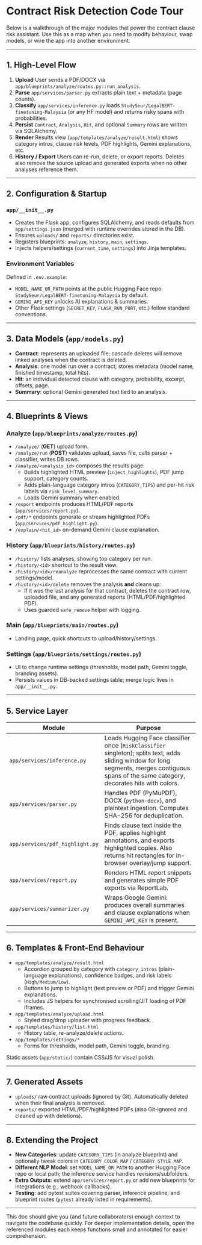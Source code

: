 # Contract Risk Detection  Code Tour

Below is a walkthrough of the major modules that power the contract clause risk assistant. Use this as a map when you need to modify behaviour, swap models, or wire the app into another environment.

---

## 1. High-Level Flow

1. **Upload**  User sends a PDF/DOCX via `app/blueprints/analyze/routes.py::run_analysis`.
2. **Parse**  `app/services/parser.py` extracts plain text + metadata (page counts).
3. **Classify**  `app/services/inference.py` loads `StudySeur/LegalBERT-finetuning-Malaysia` (or any HF model) and returns risky spans with probabilities.
4. **Persist**  `Contract`, `Analysis`, `Hit`, and optional `Summary` rows are written via SQLAlchemy.
5. **Render**  Results view (`app/templates/analyze/result.html`) shows category intros, clause risk levels, PDF highlights, Gemini explanations, etc.
6. **History / Export**  Users can re-run, delete, or export reports. Deletes also remove the source upload and generated exports when no other analyses reference them.

---

## 2. Configuration & Startup

### `app/__init__.py`
- Creates the Flask app, configures SQLAlchemy, and reads defaults from `app/settings.json` (merged with runtime overrides stored in the DB).
- Ensures `uploads/` and `reports/` directories exist.
- Registers blueprints: `analyze`, `history`, `main`, `settings`.
- Injects helpers/settings (`current_time`, `settings`) into Jinja templates.

### Environment Variables
Defined in `.env.example`:
- `MODEL_NAME_OR_PATH` points at the public Hugging Face repo `StudySeur/LegalBERT-finetuning-Malaysia` by default.
- `GEMINI_API_KEY` unlocks AI explanations & summaries.
- Other Flask settings (`SECRET_KEY`, `FLASK_RUN_PORT`, etc.) follow standard conventions.

---

## 3. Data Models (`app/models.py`)
- **Contract**: represents an uploaded file; cascade deletes will remove linked analyses when the contract is deleted.
- **Analysis**: one model run over a contract; stores metadata (model name, finished timestamp, total hits).
- **Hit**: an individual detected clause with category, probability, excerpt, offsets, page.
- **Summary**: optional Gemini generated text tied to an analysis.

---

## 4. Blueprints & Views

### Analyze (`app/blueprints/analyze/routes.py`)
- `/analyze/` (**GET**)  upload form.
- `/analyze/run` (**POST**)  validates upload, saves file, calls parser + classifier, writes DB rows.
- `/analyze/<analysis_id>`  composes the results page:
  - Builds highlighted HTML preview (`inject_highlights`), PDF jump support, category counts.
  - Adds plain-language category intros (`CATEGORY_TIPS`) and per-hit risk labels via `risk_level_summary`.
  - Loads Gemini summary when enabled.
- `/export` endpoints  produces HTML/PDF reports (`app/services/report.py`).
- `/pdf/*` endpoints  generate or stream highlighted PDFs (`app/services/pdf_highlight.py`).
- `/explain/<hit_id>`  on-demand Gemini clause explanation.

### History (`app/blueprints/history/routes.py`)
- `/history/`  lists analyses, showing top category per run.
- `/history/<id>`  shortcut to the result view.
- `/history/<id>/reanalyze`  reprocesses the same contract with current settings/model.
- `/history/<id>/delete`  removes the analysis **and** cleans up:
  - If it was the last analysis for that contract, deletes the contract row, uploaded file, and any generated reports (HTML/PDF/highlighted PDF).
  - Uses guarded `safe_remove` helper with logging.

### Main (`app/blueprints/main/routes.py`)
- Landing page, quick shortcuts to upload/history/settings.

### Settings (`app/blueprints/settings/routes.py`)
- UI to change runtime settings (thresholds, model path, Gemini toggle, branding assets).
- Persists values in DB-backed settings table; merge logic lives in `app/__init__.py`.

---

## 5. Service Layer

| Module | Purpose |
| ------ | ------- |
| `app/services/inference.py` | Loads Hugging Face classifier once (`RiskClassifier` singleton); splits text, adds sliding window for long segments, merges contiguous spans of the same category, decorates hits with colors. |
| `app/services/parser.py` | Handles PDF (PyMuPDF), DOCX (`python-docx`), and plaintext ingestion. Computes SHA-256 for deduplication. |
| `app/services/pdf_highlight.py` | Finds clause text inside the PDF, applies highlight annotations, and exports highlighted copies. Also returns hit rectangles for in-browser overlay/jump support. |
| `app/services/report.py` | Renders HTML report snippets and generates simple PDF exports via ReportLab. |
| `app/services/summarizer.py` | Wraps Google Gemini: produces overall summaries and clause explanations when `GEMINI_API_KEY` is present. |

---

## 6. Templates & Front-End Behaviour

- `app/templates/analyze/result.html`
  - Accordion grouped by category with `category_intros` (plain-language explanations), confidence badges, and risk labels (`High/Medium/Low`).
  - Buttons to jump to highlight (text preview or PDF) and trigger Gemini explanations.
  - Includes JS helpers for synchronised scrolling/JIT loading of PDF iframes.
- `app/templates/analyze/upload.html`
  - Styled drag/drop uploader with progress feedback.
- `app/templates/history/list.html`
  - History table, re-analyze/delete actions.
- `app/templates/settings/*`
  - Forms for thresholds, model path, Gemini toggle, branding.

Static assets (`app/static/`) contain CSS/JS for visual polish.

---

## 7. Generated Assets

- `uploads/`  raw contract uploads (ignored by Git). Automatically deleted when their final analysis is removed.
- `reports/`  exported HTML/PDF/highlighted PDFs (also Git-ignored and cleaned up with deletions).

---

## 8. Extending the Project

- **New Categories**: update `CATEGORY_TIPS` (in analyze blueprint) and optionally tweak colors in `CATEGORY_COLOR_MAP` / `CATEGORY_STYLE_MAP`.
- **Different NLP Model**: set `MODEL_NAME_OR_PATH` to another Hugging Face repo or local path; the inference service handles revisions/subfolders.
- **Extra Outputs**: extend `app/services/report.py` or add new blueprints for integrations (e.g., webhook callbacks).
- **Testing**: add pytest suites covering parser, inference pipeline, and blueprint routes (`pytest` already listed in requirements).

---

This doc should give you (and future collaborators) enough context to navigate the codebase quickly. For deeper implementation details, open the referenced modules each keeps functions small and annotated for easier comprehension.
